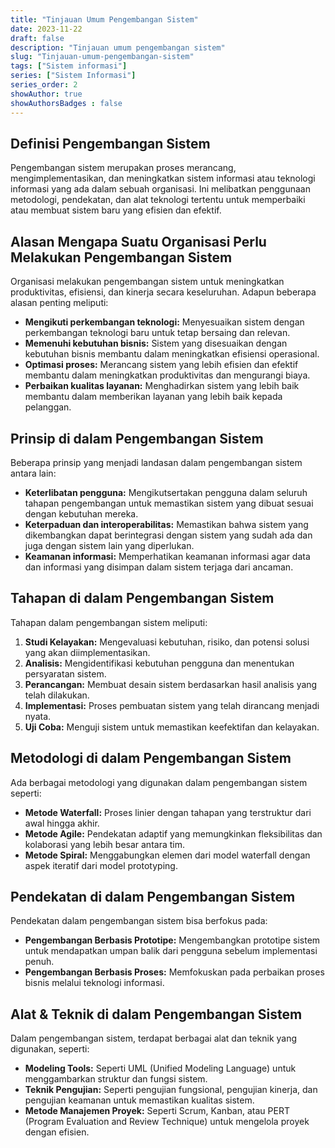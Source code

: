 ```yaml
---
title: "Tinjauan Umum Pengembangan Sistem"
date: 2023-11-22
draft: false
description: "Tinjauan umum pengembangan sistem"
slug: "Tinjauan-umum-pengembangan-sistem"
tags: ["Sistem informasi"]
series: ["Sistem Informasi"]
series_order: 2
showAuthor: true
showAuthorsBadges : false
---
```


## Definisi Pengembangan Sistem

Pengembangan sistem merupakan proses merancang, mengimplementasikan, dan meningkatkan sistem informasi atau teknologi informasi yang ada dalam sebuah organisasi. Ini melibatkan penggunaan metodologi, pendekatan, dan alat teknologi tertentu untuk memperbaiki atau membuat sistem baru yang efisien dan efektif.

## Alasan Mengapa Suatu Organisasi Perlu Melakukan Pengembangan Sistem

Organisasi melakukan pengembangan sistem untuk meningkatkan produktivitas, efisiensi, dan kinerja secara keseluruhan. Adapun beberapa alasan penting meliputi:

- **Mengikuti perkembangan teknologi:** Menyesuaikan sistem dengan perkembangan teknologi baru untuk tetap bersaing dan relevan.
- **Memenuhi kebutuhan bisnis:** Sistem yang disesuaikan dengan kebutuhan bisnis membantu dalam meningkatkan efisiensi operasional.
- **Optimasi proses:** Merancang sistem yang lebih efisien dan efektif membantu dalam meningkatkan produktivitas dan mengurangi biaya.
- **Perbaikan kualitas layanan:** Menghadirkan sistem yang lebih baik membantu dalam memberikan layanan yang lebih baik kepada pelanggan.

## Prinsip di dalam Pengembangan Sistem

Beberapa prinsip yang menjadi landasan dalam pengembangan sistem antara lain:

- **Keterlibatan pengguna:** Mengikutsertakan pengguna dalam seluruh tahapan pengembangan untuk memastikan sistem yang dibuat sesuai dengan kebutuhan mereka.
- **Keterpaduan dan interoperabilitas:** Memastikan bahwa sistem yang dikembangkan dapat berintegrasi dengan sistem yang sudah ada dan juga dengan sistem lain yang diperlukan.
- **Keamanan informasi:** Memperhatikan keamanan informasi agar data dan informasi yang disimpan dalam sistem terjaga dari ancaman.

## Tahapan di dalam Pengembangan Sistem

Tahapan dalam pengembangan sistem meliputi:

1. **Studi Kelayakan:** Mengevaluasi kebutuhan, risiko, dan potensi solusi yang akan diimplementasikan.
2. **Analisis:** Mengidentifikasi kebutuhan pengguna dan menentukan persyaratan sistem.
3. **Perancangan:** Membuat desain sistem berdasarkan hasil analisis yang telah dilakukan.
4. **Implementasi:** Proses pembuatan sistem yang telah dirancang menjadi nyata.
5. **Uji Coba:** Menguji sistem untuk memastikan keefektifan dan kelayakan.

## Metodologi di dalam Pengembangan Sistem

Ada berbagai metodologi yang digunakan dalam pengembangan sistem seperti:

- **Metode Waterfall:** Proses linier dengan tahapan yang terstruktur dari awal hingga akhir.
- **Metode Agile:** Pendekatan adaptif yang memungkinkan fleksibilitas dan kolaborasi yang lebih besar antara tim.
- **Metode Spiral:** Menggabungkan elemen dari model waterfall dengan aspek iteratif dari model prototyping.

## Pendekatan di dalam Pengembangan Sistem

Pendekatan dalam pengembangan sistem bisa berfokus pada:

- **Pengembangan Berbasis Prototipe:** Mengembangkan prototipe sistem untuk mendapatkan umpan balik dari pengguna sebelum implementasi penuh.
- **Pengembangan Berbasis Proses:** Memfokuskan pada perbaikan proses bisnis melalui teknologi informasi.

## Alat & Teknik di dalam Pengembangan Sistem

Dalam pengembangan sistem, terdapat berbagai alat dan teknik yang digunakan, seperti:

- **Modeling Tools:** Seperti UML (Unified Modeling Language) untuk menggambarkan struktur dan fungsi sistem.
- **Teknik Pengujian:** Seperti pengujian fungsional, pengujian kinerja, dan pengujian keamanan untuk memastikan kualitas sistem.
- **Metode Manajemen Proyek:** Seperti Scrum, Kanban, atau PERT (Program Evaluation and Review Technique) untuk mengelola proyek dengan efisien.

